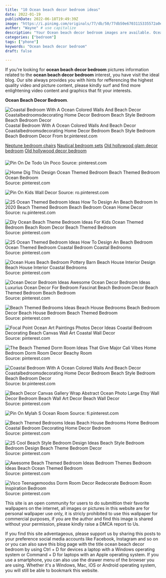 ```yaml
---
title: "10 Ocean beach decor bedroom ideas"
date: 2022-01-19
publishDate: 2022-06-18T19:49:39Z
image: "https://i.pinimg.com/originals/77/db/50/77db50e6703115335572a0ea7ea46636.jpg"
author: "Wayne" # use capitalize
description: "Your Ocean beach decor bedroom images are available. Ocean beach decor bedroom are a topic that is being searched for and liked by netizens now. You can Download the Ocean beach decor bedroom files here. Get all royalty-free images."
categories: ["bedroom"]
tags: ["phone"]
keywords: "Ocean beach decor bedroom"
draft: false

---
```


If you're looking for **ocean beach decor bedroom** pictures information related to the **ocean beach decor bedroom** interest, you have visit the ideal  blog.  Our site always  provides you with  hints  for refferencing  the highest  quality video and picture  content, please kindly surf and find more enlightening video content and graphics  that fit your interests.

**Ocean Beach Decor Bedroom**. 

![Coastal Bedroom With A Ocean Colored Walls And Beach Decor Coastalbedroomsdecorating Home Decor Bedroom Beach Style Bedroom Beach Bedroom Decor](https://i.pinimg.com/564x/78/9e/a4/789ea4c53ac2535c1a1bc3d857ff63d8.jpg "Coastal Bedroom With A Ocean Colored Walls And Beach Decor Coastalbedroomsdecorating Home Decor Bedroom Beach Style Bedroom Beach Bedroom Decor")
Coastal Bedroom With A Ocean Colored Walls And Beach Decor Coastalbedroomsdecorating Home Decor Bedroom Beach Style Bedroom Beach Bedroom Decor From br.pinterest.com

[Neptune bedroom chairs](/neptune-bedroom-chairs/)
[Nautical bedroom sets](/nautical-bedroom-sets/)
[Old hollywood glam decor bedroom](/old-hollywood-glam-decor-bedroom/)
[Old hollywood decor bedroom](/old-hollywood-decor-bedroom/)



### 

 


![Pin On De Todo Un Poco](https://i.pinimg.com/736x/96/fd/c3/96fdc32b4d16e9644aff60c9900be16f.jpg "Pin On De Todo Un Poco")
Source: pinterest.com

 

![Home Dig This Design Ocean Themed Bedroom Beach Themed Bedroom Ocean Bedroom](https://i.pinimg.com/originals/9a/ac/12/9aac1285a68f8db460de0eef8641423b.jpg "Home Dig This Design Ocean Themed Bedroom Beach Themed Bedroom Ocean Bedroom")
Source: pinterest.com

 

![Pin On Kids Wall Decor](https://i.pinimg.com/originals/47/64/f0/4764f033cc6ec69e6980f6bc6db106d2.jpg "Pin On Kids Wall Decor")
Source: ro.pinterest.com

 

![25 Ocean Themed Bedroom Ideas How To Design An Beach Bedroom In 2020 Beach Themed Bedroom Beach Bedroom Ocean Home Decor](https://i.pinimg.com/564x/5f/6d/de/5f6ddec67d894c2259b5db4054c41e1c.jpg "25 Ocean Themed Bedroom Ideas How To Design An Beach Bedroom In 2020 Beach Themed Bedroom Beach Bedroom Ocean Home Decor")
Source: ru.pinterest.com

 

![Diy Ocean Beach Theme Bedroom Ideas For Kids Ocean Themed Bedroom Beach Room Decor Beach Themed Bedroom](https://i.pinimg.com/564x/4e/b2/eb/4eb2eb80351301224b38599b329e0075.jpg "Diy Ocean Beach Theme Bedroom Ideas For Kids Ocean Themed Bedroom Beach Room Decor Beach Themed Bedroom")
Source: pinterest.com

 

![25 Ocean Themed Bedroom Ideas How To Design An Beach Bedroom Ocean Themed Bedroom Coastal Bedroom Coastal Bedrooms](https://i.pinimg.com/736x/12/31/68/12316899cd3c26f23cc027d81cc85f98.jpg "25 Ocean Themed Bedroom Ideas How To Design An Beach Bedroom Ocean Themed Bedroom Coastal Bedroom Coastal Bedrooms")
Source: pinterest.com

 

![Ocean Hues Beach Bedroom Pottery Barn Beach House Interior Design Beach House Interior Coastal Bedrooms](https://i.pinimg.com/564x/ca/6e/41/ca6e41a1adb6bd4d78b998d7c0a4af76.jpg "Ocean Hues Beach Bedroom Pottery Barn Beach House Interior Design Beach House Interior Coastal Bedrooms")
Source: pinterest.com

 

![Ocean Decor Bedroom Ideas Awesome Ocean Decor Bedroom Ideas Luxurius Ocean Decor For Bedroom Fascinat Beach Bedroom Decor Beach Themed Bedroom Beach Bedroom](https://i.pinimg.com/originals/d9/f3/96/d9f3960526b8bc79b7be29ce99462ae5.jpg "Ocean Decor Bedroom Ideas Awesome Ocean Decor Bedroom Ideas Luxurius Ocean Decor For Bedroom Fascinat Beach Bedroom Decor Beach Themed Bedroom Beach Bedroom")
Source: pinterest.com

 

![Beach Themed Bedrooms Ideas Beach House Bedrooms Beach Bedroom Decor Beach House Bedroom Beach Themed Bedroom](https://i.pinimg.com/originals/b0/7d/45/b07d45bf619257a1179b9dada7fd5cce.png "Beach Themed Bedrooms Ideas Beach House Bedrooms Beach Bedroom Decor Beach House Bedroom Beach Themed Bedroom")
Source: pinterest.com

 

![Focal Point Ocean Art Paintings Photos Decor Ideas Coastal Bedroom Decorating Beach Canvas Wall Art Coastal Wall Decor](https://i.pinimg.com/originals/ec/bc/49/ecbc495ca1a400f3b817facdbed71eff.jpg "Focal Point Ocean Art Paintings Photos Decor Ideas Coastal Bedroom Decorating Beach Canvas Wall Art Coastal Wall Decor")
Source: pinterest.com

 

![The Beach Themed Dorm Room Ideas That Give Major Cali Vibes Home Bedroom Dorm Room Decor Beachy Room](https://i.pinimg.com/564x/26/b3/e2/26b3e22b4c2c730e7db887e339beb226.jpg "The Beach Themed Dorm Room Ideas That Give Major Cali Vibes Home Bedroom Dorm Room Decor Beachy Room")
Source: pinterest.com

 

![Coastal Bedroom With A Ocean Colored Walls And Beach Decor Coastalbedroomsdecorating Home Decor Bedroom Beach Style Bedroom Beach Bedroom Decor](https://i.pinimg.com/564x/78/9e/a4/789ea4c53ac2535c1a1bc3d857ff63d8.jpg "Coastal Bedroom With A Ocean Colored Walls And Beach Decor Coastalbedroomsdecorating Home Decor Bedroom Beach Style Bedroom Beach Bedroom Decor")
Source: br.pinterest.com

 

![Beach Decor Canvas Gallery Wrap Abstract Ocean Photo Large Etsy Wall Decor Bedroom Beach Wall Art Decor Beach Wall Decor](https://i.pinimg.com/originals/60/b2/84/60b28406cd4c361003feddd97b382dde.jpg "Beach Decor Canvas Gallery Wrap Abstract Ocean Photo Large Etsy Wall Decor Bedroom Beach Wall Art Decor Beach Wall Decor")
Source: pinterest.com

 

![Pin On Mylah S Ocean Room](https://i.pinimg.com/originals/22/e4/88/22e48870a4d3b3352127b87e19fa5a38.jpg "Pin On Mylah S Ocean Room")
Source: fi.pinterest.com

 

![Beach Themed Bedrooms Ideas Beach House Bedrooms Home Bedroom Coastal Bedroom Decorating Home Decor Bedroom](https://i.pinimg.com/736x/cc/0e/30/cc0e309505fdcd3af002435936159123.jpg "Beach Themed Bedrooms Ideas Beach House Bedrooms Home Bedroom Coastal Bedroom Decorating Home Decor Bedroom")
Source: pinterest.com

 

![25 Cool Beach Style Bedroom Design Ideas Beach Style Bedroom Bedroom Design Beach Theme Bedroom Decor](https://i.pinimg.com/736x/ed/18/4a/ed184acdc5b6d0a40c691cc8e5c8e764--beach-bedroom-decor-beach-theme-bedrooms.jpg "25 Cool Beach Style Bedroom Design Ideas Beach Style Bedroom Bedroom Design Beach Theme Bedroom Decor")
Source: pinterest.com

 

![Awesome Beach Themed Bedroom Ideas Bedroom Themes Bedroom Ideas Beach Ocean Themed Bedroom](https://i.pinimg.com/originals/cc/c7/8e/ccc78eb28cd9d6d8e0613960f2c001ef.jpg "Awesome Beach Themed Bedroom Ideas Bedroom Themes Bedroom Ideas Beach Ocean Themed Bedroom")
Source: pinterest.com

 

![Vsco Teenagemoodss Dorm Room Decor Redecorate Bedroom Room Inspiration Bedroom](https://i.pinimg.com/originals/77/db/50/77db50e6703115335572a0ea7ea46636.jpg "Vsco Teenagemoodss Dorm Room Decor Redecorate Bedroom Room Inspiration Bedroom")
Source: pinterest.com

 

This site is an open community for users to do submittion their favorite wallpapers on the internet, all images or pictures in this website are for personal wallpaper use only, it is stricly prohibited to use this wallpaper for commercial purposes, if you are the author and find this image is shared without your permission, please kindly raise a DMCA report to Us.

If you find this site adventageous, please support us by sharing this posts to your preference social media accounts like Facebook, Instagram and so on or you can also save this blog page with the title ocean beach decor bedroom by using Ctrl + D for devices a laptop with a Windows operating system or Command + D for laptops with an Apple operating system. If you use a smartphone, you can also use the drawer menu of the browser you are using. Whether it's a Windows, Mac, iOS or Android operating system, you will still be able to bookmark this website.
